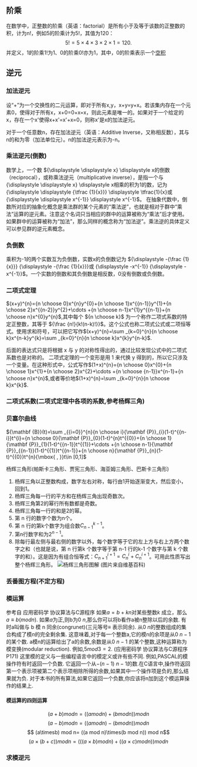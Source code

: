 ## 阶乘

在数学中，正整数的阶乘（英语：factorial）是所有小于及等于该数的正整数的积，计为n!，例如5的阶乘计为5!，其值为120：$${\displaystyle 5!=5\times 4\times 3\times 2\times 1=120 .}$$并定义，1的阶乘1!为1、0的阶乘0!亦为1，其中，0的阶乘表示一个[空积](https://zh.wikipedia.org/wiki/%E7%A9%BA%E7%A7%AF)

## 逆元

### 加法逆元

设“+”为一个交换性的二元运算，即对于所有x,y，x+y=y+x。若该集内存在一个元素0，使得对于所有x，x+0=0+x=x，则此元素是唯一的。如果对于一个给定的x，存在一个x'使得x+x'=x'+x=0，则称x'是x的加法逆元。

对于一个任意数n，存在加法逆元（英语：Additive Inverse，又称相反数），其与n的和为零（加法单位元）。n的加法逆元表示为-n。

### 乘法逆元(倒数)

数学上，一个数 ${\displaystyle \displaystyle x} \displaystyle x的倒数（reciprocal），或称乘法逆元（multiplicative inverse），是指一个与 {\displaystyle \displaystyle x} \displaystyle x相乘的积为1的数，记为 {\displaystyle \displaystyle {\tfrac {1}{x}}} \displaystyle \tfrac{1}{x}或 {\displaystyle \displaystyle x^{-1}} \displaystyle x^{-1}$。  在抽象代数中，倒数所对应的抽象化概念是乘法群的某个元素的“乘法逆”，也就是相对于群中“乘法”运算的逆元素。注意这个名词只当相应的群中的运算被称为“乘法”后才使用。如果群中的运算被称为“加法”，那么同样的概念称为“加法逆”。乘法逆的具体定义可以参见群的逆元素概念。

### 负倒数

乘积为-1的两个实数互为负倒数，实数x的负倒数记为 ${\displaystyle -{\frac {1}{x}}} {\displaystyle -{\frac {1}{x}}}或 {\displaystyle -x^{-1}} {\displaystyle -x^{-1}}$。一个实数的倒数和其负倒数是相反数，0没有倒数或负倒数。

### 二项式定理

$(x+y)^{n}={n \choose 0}x^{n}y^{0}+{n \choose 1}x^{{n-1}}y^{1}+{n \choose 2}x^{{n-2}}y^{2}+\cdots +{n \choose n-1}x^{1}y^{{n-1}}+{n \choose n}x^{0}y^{n}$,其中每个 ${n \choose k}$ 为一个称作二项式系数的特定正整数，其等于 ${\frac {n!}{k!(n-k)!}}$。这个公式也称二项式公式或二项恒等式。使用求和符号，可以把它写作$(x+y)^{n}=\sum _{k=0}^{n}{n \choose k}x^{n-k}y^{k}=\sum _{k=0}^{n}{n \choose k}x^{k}y^{n-k}$.

后面的表达式只是将根据 x 与 y 的对称性得出的，通过比较发现公式中的二项式系数也是对称的。 二项式定理的一个变形是用 1 来代换 y 得到的，所以它只涉及一个变量。在这种形式中，公式写作$(1+x)^{n}={n \choose 0}x^{0}+{n \choose 1}x^{1}+{n \choose 2}x^{2}+\cdots +{n \choose {n-1}}x^{n-1}+{n \choose n}x^{n}$,或者等价地$(1+x)^{n}=\sum _{k=0}^{n}{n \choose k}x^{k}$.

### 二项式系数(二项式定理中各项的系数,参考杨辉三角)

### 贝塞尔曲线

${\mathbf {B}}(t)=\sum _{{i=0}}^{n}{n \choose i}{\mathbf {P}}_{i}(1-t)^{{n-i}}t^{i}={n \choose 0}{\mathbf {P}}_{0}(1-t)^{n}t^{{0}}+{n \choose 1}{\mathbf {P}}_{1}(1-t)^{{n-1}}t^{{1}}+\cdots +{n \choose n-1}{\mathbf {P}}_{{n-1}}(1-t)^{{1}}t^{{n-1}}+{n \choose n}{\mathbf {P}}_{n}(1-t)^{{0}}t^{n}{\mbox{ , }}t\in [0,1]$

杨辉三角形(帕斯卡三角形、贾宪三角形、海亚姆三角形、巴斯卡三角形)

1. 杨辉三角以正整数构成，数字左右对称，每行由1开始逐渐变大，然后变小，回到1。
2. 杨辉三角每一行的平方和在杨辉三角出现奇数次。
3. 杨辉三角第2的幂行所有数都是奇数。
4. 杨辉三角每一行的和是2的幂。
5. 第 n 行的数字个数为n个。
6. 第 n 行的第k个数字为组合数$C_{n-1}^{k-1}$。
7. 第n行数字和为$2^{n-1}$。
8. 除每行最左侧与最右侧的数字以外，每个数字等于它的左上方与右上方两个数字之和（也就是说，第 n 行第k 个数字等于第 n-1 行的k-1 个数字与第 k 个数字的和）。这是因为有组合恒等式：$C_{n+1}^{i+1}=C_{n}^{i}+C_{n}^{i+1}$。可用此性质写出整个杨辉三角形。
![杨辉三角形图解](https://upload.wikimedia.org/wikipedia/commons/0/0d/PascalTriangleAnimated2.gif)  (图片来自维基百科)

### 丢番图方程(不定方程)

### 模运算

参考自 应用密码学 协议算法与C源程序
如果$a=b+kn$对某些整数$k$ 成立，那么$a\equiv b(mod n)$. 如果$a$为正,则b为$0~n$,那么你可以将b看作a被n整除以后的余数. 有时a叫做与 b 模 n 同余(congrunet)(三元等号$\equiv$ 表示同余).
从$0~n$的整数组成的集合构成了模$n$的完全剩余集. 这意味着,对于每一个整数a,它的模n的余项是从$0~n-1$的某个数.
a模n的运算给出了a的余数,余数是从$0~n-1$ 的某个整数,这种运算称为模变换(modular reduction). 例如,$5 mod 3 = 2$.
(应用密码学 协议算法与C源程序 P171)  这里模的定义与一些编程语言中的模定义或许有些不同. 例如,PASCAL的模操作符有时返回一个负数. 它返回一个从$-(n-1)~n-1$的数.在C语言中,$%$操作符返回第一个表示项被第二个表示项相除所得的余数,如果其中一个操作项是负的,那么结果就为负. 对于本书的所有算法,如果它返回一个负数,你应该将n加到这个模运算操作的结果上.

#### 模运算的四则运算

$$ (a+b) mod n= ((a mod n)+(b mod n)) mod n $$
$$ (a-b) mod n= ((a mod n)-(b mod n)) mod n $$
$$ (a\timesb) mod n= ((a mod n)\times(b mod n)) mod n$$
$$ (a \times (b+c)) mod n= (((a \times b) mod n)+((a \times c) mod n)) mod n $$

### 求模逆元
